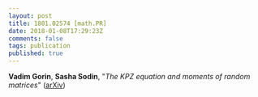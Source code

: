 ```yaml
---
layout: post
title: 1801.02574 [math.PR]
date: 2018-01-08T17:29:23Z
comments: false
tags: publication
published: true
---
```


<b>Vadim Gorin</b>, <b>Sasha Sodin</b>, "<i>The KPZ equation and moments of random matrices</i>" ([arXiv](http://arxiv.org/abs/1801.02574v1))
